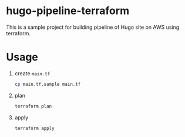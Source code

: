 hugo-pipeline-terraform
===

This is a sample project for building pipeline of Hugo site on AWS using terraform.

# Usage

1. create `main.tf`

    ```bash
    cp main.tf.sample main.tf
    ```

2. plan

    ```bash
    terraform plan
    ```

3. apply

    ```bash
    terraform apply
    ```